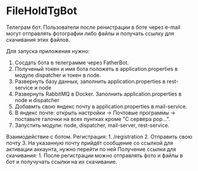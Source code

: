 # FileHoldTgBot

Телеграм бот.
Пользователи после ренистрации в боте через e-mail могут отправлять фотографии либо файлы и получать ссылку для скачивания этих файлов.

Для запуска приложения нужно:
1. Cосдать бота в телеграмме через FatherBot.
2. Полученый токен и имя бота положеть в application.properties в модуле dispatcher и токен в node.
3. Развернуть базу данных, заполнить application.properties в rest-service и node
4. Развернуть RabbitMQ в Docker. Заполнить application.properties в node и dispatcher
5. Добавмть свою яндекс почту в application.properties в mail-service.
6. В яндекс почте: открыть настройки -> Почтовые программы -> поставьте галочки на всех пунтках кроме "С сервера pop...".
7. Запустить модули: node, dispatcher, mail-server, rest-service.


Взаимодействие с ботом.
 Регистрация:
      1. /registration 
      2. Отправить свою почту
      3. На указанную почту прийдёт сообщение со ссылкой для активации аккаунта, нужно перейти по ней
 Получение ссылки для скачивания:
      1. После регистрации можно отправлять фото и файлы в бот и получучать ссылки на их скачивание.
